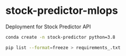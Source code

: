 # stock-predictor-mlops
Deployment for Stock Predictor API


```bash
conda create -n stock-predictor python=3.8
```

```bash
pip list --format=freeze > requirements_.txt
```

